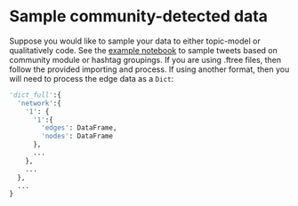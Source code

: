# Sample community-detected data

Suppose you would like to sample your data to either topic-model or qualitatively code. See the [example notebook](https://github.com/lingeringcode/nttc/tree/master/assets/examples) to sample tweets based on community module or hashtag groupings. If you are using .ftree files, then follow the provided importing and process. If using another format, then you will need to process the edge data as a ```Dict```:

```python
'dict_full':{
  'network':{
    '1': {
      '1':{
        'edges': DataFrame,
        'nodes': DataFrame
      },
      ...
    },
    ...
  },
  ...
}
```

